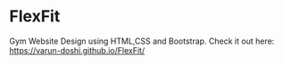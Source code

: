 # FlexFit
Gym Website Design using HTML,CSS and Bootstrap.
Check it out here:
https://varun-doshi.github.io/FlexFit/
